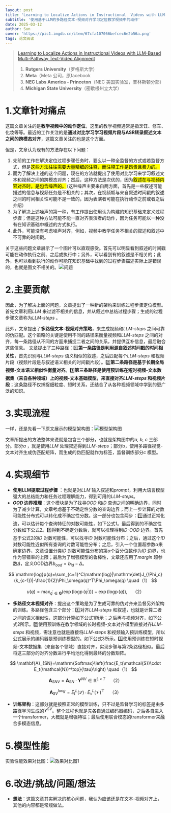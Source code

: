 ```yaml
---
layout: post
title: 'Learning to Localize Actions in Instructional  Videos with LLM-Based Multi-Pathway  Text-Video Alignment ECCV 2024'
subtitle: '使用基于LLM的多路径文本-视频对齐学习定位教学视频中的动作'
date: 2025-03-12
author: Sun
cover: 'https://pic1.imgdb.cn/item/67cfa107066befcec6e2b56a.png'
tags: 论文阅读
---
```


> [Learning to Localize Actions in Instructional  Videos with LLM-Based Multi-Pathway  Text-Video Alignment](https://link.springer.com/chapter/10.1007/978-3-031-73007-8_12)
> 
> 1. ​**Rutgers University**​（罗格斯大学）
> 2. ​**Meta**​（Meta 公司，原facebook
> 3. ​**NEC Labs America - Princeton**​（NEC 美国实验室，普林斯顿分部）
> 4. ​**Michigan State University**​（密歇根州立大学）

# 1.文章针对痛点

这篇文章关注的是**教学视频中的动作定位**，这里的教学视频通常是指烹饪、修车、化妆等等。最近的工作关注的是**通过对比学习学习视频片段与ASR转录叙述文本之间的跨模态对齐**，这篇文章关注的也是这个方面。

但是，文章认为现有的方法存在以下问题：

1. 先前的工作在解决定位过程步骤任务时，要么以一种全监督的方式或若监督方式，但是<mark>这些方法往往需要大量精细的注释，而注释工作是昂贵且费力的。</mark>
2. 而为了解决上述的这个问题，现在的方法就提出了使用对比学习来学习叙述文本和视频之间的跨模态对齐；然后，这种方法是次优的，因为<mark>叙述在与视频内容对齐时，是包含噪声的。</mark>（这种噪声主要来自两方面，首先是一些叙述可能描述的信息与视频任务是不相关的；其次，在视频帧与来自叙述时间戳的叙述之间的时间相关性可能不是一致的，因为表演者可能在执行动作之前或者之后介绍）
3. 为了解决上述噪声的第一种，有工作提出使用认为构建的知识基础来定义过程步骤；但是这种方法可能不能一直对齐表演者的动作，因为任务可能以一种没有在知识基础中概述的方式执行。
4. 此外，可能没有考虑噪声对齐，例如，视频中教学任务不相关的叙述和叙述中不可靠的时间戳。

关于这些问题文章展示了一个图片可以直观感受。首先可以明显看到叙述的时间戳可能在动作执行之前、之后或执行中；另外，可以看到有的叙述是不相关的；此外，也可以看到执行的动作可能在知识基础中找到的过程步骤描述实际上是错误的，也就是图文不相关的。![问题](https://pic1.imgdb.cn/item/67cfa9ce066befcec6e2c3b5.png)

# 2.主要贡献

因此，为了解决上面的问题，文章提出了一种新的架构来训练过程步骤定位模型。首先文章利用*LLM* 来过滤不相关的信息，并从叙述中总结过程步骤；生成的过程步骤文章称为*LLM-steps* 。

此外，文章提出了**多路径文本-视频对齐策略**，来生成视频和*LLM-steps* 之间可靠的伪匹配。这个策略的关键是使用不同的路径来衡量视频和*LLM-steps* 之间的对齐，每一条路径从不同的方面来捕捉二者之间的关系，并提供互补信息，最后融合这些信息。
文章提出了三种路径：1️⃣**第一条路径是利用源自叙述时间戳的时间相关性**，首先识别与*LLM-steps* 语义相似的叙述，之后匹配每个*LLM-steps* 和视频片段（视频片段是与叙述语义相关的时间戳片段）。2️⃣**第二条路径是基于长期全局视频-文本语义相似性衡量对齐**。3️⃣**第三条路径是使用预训练在短时视频-文本数据集（来自各种领域）上的视频-文本基础模型，来直接对齐*LLM-steps* 和视频片段**；这条路径不仅捕捉细粒度、短时关系，还结合了从各种视频领域中学到的更广泛的知识。

# 3.实现流程

一样，还是先看一下原文展示的模型架构图：![模型架构图](https://pic1.imgdb.cn/item/67cfc7d9066befcec6e2ed5f.png)

文章所提出的方法整体来说就是包含三个部分，也就是架构图中的*a, b, c* 三部分。部分*a* ，就是使用*LLM* 处理叙述得到*LLM-steps*；部分b，使用多路径视觉-文本对齐生成伪匹配矩阵，而生成的伪匹配就作为标签，监督训练部分*c* 模型。

# 4.实现细节

* **使用LLM提取过程步骤** ：也就是对*LLM* 输入叙述和*prompt*，利用大语言模型强大的总结能力和任务过程理解能力，得到可用的*LLM-steps*。
* ***OOD* 边界推理**：这个模块是为了找寻*OOD* 和*ID* 查询之间的明确边界，同时为了减少计算，文章考虑基于不确定性分数的查询边界；而上一步计算的对数可能性分布式可以转化成不确定性分数。这一部分也包含两步：1️⃣通过正常化流，可以估计每个查询特征的对数可能性，如下公式1。最后得到的不确定性分数如下公式2。2️⃣得到不确定分数后，就可以推理得到*ID-OOD* 边界。首先基于公式2的*ID* 对数可能性，可以找寻*ID* 对数可能性分布；之后，通过这个*ID* 对数可能性近似所有查询的对数可能性分布；之后，引入一个位置超参数$\alpha$来确定边界，文章设置分类*ID* 对数可能性分布的第$\alpha$个百分位数作为*ID* 边界，也作为容错率的上限；最后为了增强模型的鲁棒性，文章还应用了*margin* 超参数$\Delta$，定义OOD边界$b_{o o d}=b_{i d}-\Delta$。

$$
\mathrm{log}p(q)=\sum_{c=1}^C\mathrm{log}|\mathrm{det}J_{\Phi_c}(k_{c-1})|-\frac{1}{2}\Phi_\omega(q)^T\Phi_\omega(q) \quad（1）
$$

$$
u(q)=\max_{q^{\prime}\in\boldsymbol{Q}}(\exp(\operatorname{logp}(q^{\prime})))-\exp(\operatorname{logp}(q)), \quad（2）
$$

* **多路径文本视频对齐**：提出这个策略是为了生成可靠的伪对齐来监督另外架构的训练。多路径包含三个部分：1️⃣对齐*LLM-steps* 和叙述，也就是计算二者之间的语义相似性，这部分计算如下公式1所示；之后再与视频对齐，如下公式2所示。2️⃣使用预训练在教学领域的长时视频-文本对齐模型直接对齐*LLM-steps* 和视频，需注意也就是直接将*LLM-steps* 和视频输入预训练模型，所以公式展示的编码器是预训练模型的。如下公式3所示。3️⃣使用预训练在短时视频-文本数据集（来自各个领域）直接对齐，实现步骤与第2条路径相似。最后将这三部分的对齐分数进行平均池化得到最终的分数矩阵。

$$
\mathbf{A}_{SN}=\mathrm{Softmax}\left(\frac{E_t(\mathcal{S})\cdot E_t(\mathcal{N})^\top}{\tau}\right) \quad（1）
$$

$$
\mathbf{A}_{SNV}=\mathbf{A}_{SN}\cdot\mathbf{Y}^{NV}\in\mathbb{R}^{L\times T} \quad（2）
$$

$$
\mathbf{A}_{SV}^{long}=E_t^L(\mathcal{S})\cdot E_v^L(\mathcal{V})^\top \quad（3）
$$

* **训练架构**：这部分就是按照正常的模型训练，只不过是监督学习的标签是由多路径学习生成的$Y^{SV}$。整个过程也就是先各自通过编码器编码，之后各自进入一个transformer，大概就是增强特征；最后使用联合模态的transformer来融合多模态信息。



# 5.模型性能

实验性能效果对比图：![效果对比图1](https://pic1.imgdb.cn/item/67d0f522066befcec6e37df6.png)

# 6.改进/挑战/问题/想法

* **想法**：这篇文章其实解决的核心问题，我认为应该还是在文本-视频对齐上，其他的内容都是常规做法。

